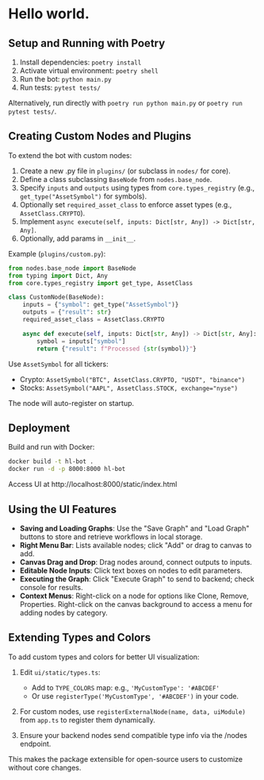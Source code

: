 # Hello world.

## Setup and Running with Poetry

1. Install dependencies: `poetry install`
2. Activate virtual environment: `poetry shell`
3. Run the bot: `python main.py`
4. Run tests: `pytest tests/`

Alternatively, run directly with `poetry run python main.py` or `poetry run pytest tests/`. 

## Creating Custom Nodes and Plugins

To extend the bot with custom nodes:
1. Create a new .py file in `plugins/` (or subclass in `nodes/` for core).
2. Define a class subclassing `BaseNode` from `nodes.base_node`.
3. Specify `inputs` and `outputs` using types from `core.types_registry` (e.g., `get_type("AssetSymbol")` for symbols).
4. Optionally set `required_asset_class` to enforce asset types (e.g., `AssetClass.CRYPTO`).
5. Implement `async execute(self, inputs: Dict[str, Any]) -> Dict[str, Any]`.
6. Optionally, add params in `__init__`.

Example (`plugins/custom.py`):
```python
from nodes.base_node import BaseNode
from typing import Dict, Any
from core.types_registry import get_type, AssetClass

class CustomNode(BaseNode):
    inputs = {"symbol": get_type("AssetSymbol")}
    outputs = {"result": str}
    required_asset_class = AssetClass.CRYPTO

    async def execute(self, inputs: Dict[str, Any]) -> Dict[str, Any]:
        symbol = inputs["symbol"]
        return {"result": f"Processed {str(symbol)}"}
```

Use `AssetSymbol` for all tickers:
- Crypto: `AssetSymbol("BTC", AssetClass.CRYPTO, "USDT", "binance")`
- Stocks: `AssetSymbol("AAPL", AssetClass.STOCK, exchange="nyse")`

The node will auto-register on startup.

## Deployment

Build and run with Docker:
```bash
docker build -t hl-bot .
docker run -d -p 8000:8000 hl-bot
```
Access UI at http://localhost:8000/static/index.html 

## Using the UI Features
- **Saving and Loading Graphs**: Use the "Save Graph" and "Load Graph" buttons to store and retrieve workflows in local storage.
- **Right Menu Bar**: Lists available nodes; click "Add" or drag to canvas to add.
- **Canvas Drag and Drop**: Drag nodes around, connect outputs to inputs.
- **Editable Node Inputs**: Click text boxes on nodes to edit parameters.
- **Executing the Graph**: Click "Execute Graph" to send to backend; check console for results. 
- **Context Menus**: Right-click on a node for options like Clone, Remove, Properties. Right-click on the canvas background to access a menu for adding nodes by category. 

## Extending Types and Colors

To add custom types and colors for better UI visualization:

1. Edit `ui/static/types.ts`:
   - Add to `TYPE_COLORS` map: e.g., `'MyCustomType': '#ABCDEF'`
   - Or use `registerType('MyCustomType', '#ABCDEF')` in your code.

2. For custom nodes, use `registerExternalNode(name, data, uiModule)` from `app.ts` to register them dynamically.

3. Ensure your backend nodes send compatible type info via the /nodes endpoint.

This makes the package extensible for open-source users to customize without core changes. 
